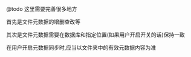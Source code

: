 @todo
这里需要完善很多地方

首先是文件元数据的增删查改等

其次是文件元数据需要在数据库和指定位置(如果用户开启开关的话)保持一致

在用户开启元数据同步时,应当以文件夹中的有效元数据内容为准